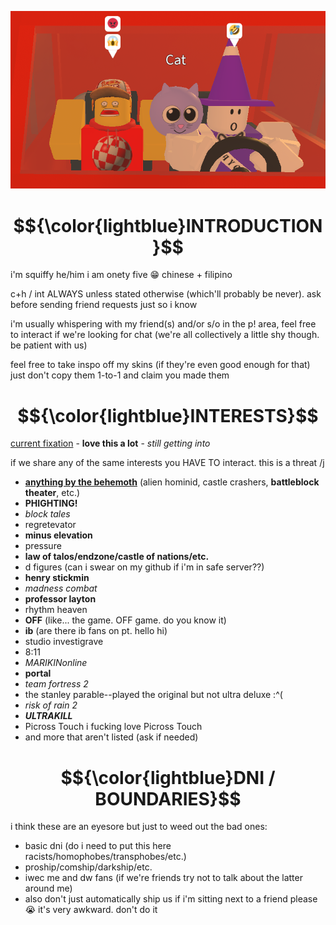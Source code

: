 ![me and gang](meandgang.PNG)
# $${\color{lightblue}INTRODUCTION}$$
i'm squiffy
he/him
i am onety five 😁
chinese + filipino

c+h / int ALWAYS unless stated otherwise (which'll probably be never). ask before sending friend requests just so i know

i'm usually whispering with my friend(s) and/or s/o in the p! area, feel free to interact if we're looking for chat (we're all collectively a little shy though. be patient with us)

feel free to take inspo off my skins (if they're even good enough for that) just don't copy them 1-to-1 and claim you made them
# $${\color{lightblue}INTERESTS}$$
<ins>current fixation</ins> - **love this a lot** - *still getting into*

if we share any of the same interests you HAVE TO interact. this is a threat /j
- **<ins>anything by the behemoth</ins>** (alien hominid, castle crashers, **battleblock theater**, etc.)
- **PHIGHTING!**
- *block tales* 
- regretevator
- **minus elevation**
- pressure
- **law of talos/endzone/castle of nations/etc.**
- d figures (can i swear on my github if i'm in safe server??)
- **henry stickmin**
- *madness combat*
- **professor layton**
- rhythm heaven
- **OFF** (like... the game. OFF game. do you know it)
- **ib** (are there ib fans on pt. hello hi)
- studio investigrave
- 8:11
- *MARIKINonline*
- **portal**
- *team fortress 2*
- the stanley parable--played the original but not ultra deluxe :^(
- *risk of rain 2*
- ***ULTRAKILL***
- Picross Touch i fucking love Picross Touch
- and more that aren't listed (ask if needed)
# $${\color{lightblue}DNI / BOUNDARIES}$$
i think these are an eyesore but just to weed out the bad ones:
- basic dni (do i need to put this here racists/homophobes/transphobes/etc.)
- proship/comship/darkship/etc.
- iwec me and dw fans (if we're friends try not to talk about the latter around me)
- also don't just automatically ship us if i'm sitting next to a friend please 😭 it's very awkward. don't do it
